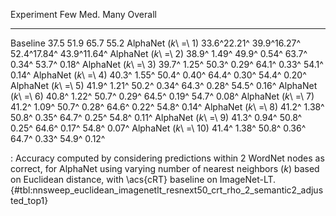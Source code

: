 Experiment                     Few         Med.         Many      Overall
---------------------  -----------  -----------  -----------  -----------
Baseline                      37.5         51.9         65.7         55.2
AlphaNet (_k_\ =\ 1)   33.6^22.21^  39.9^16.27^  52.4^17.84^  43.9^11.64^
AlphaNet (_k_\ =\ 2)   38.9^ 1.49^  49.9^ 0.54^  63.7^ 0.34^  53.7^ 0.18^
AlphaNet (_k_\ =\ 3)   39.7^ 1.25^  50.3^ 0.29^  64.1^ 0.33^  54.1^ 0.14^
AlphaNet (_k_\ =\ 4)   40.3^ 1.55^  50.4^ 0.40^  64.4^ 0.30^  54.4^ 0.20^
AlphaNet (_k_\ =\ 5)   41.9^ 1.21^  50.2^ 0.34^  64.3^ 0.28^  54.5^ 0.16^
AlphaNet (_k_\ =\ 6)   40.8^ 1.22^  50.7^ 0.29^  64.5^ 0.19^  54.7^ 0.08^
AlphaNet (_k_\ =\ 7)   41.2^ 1.09^  50.7^ 0.28^  64.6^ 0.22^  54.8^ 0.14^
AlphaNet (_k_\ =\ 8)   41.2^ 1.38^  50.8^ 0.35^  64.7^ 0.25^  54.8^ 0.11^
AlphaNet (_k_\ =\ 9)   41.3^ 0.94^  50.8^ 0.25^  64.6^ 0.17^  54.8^ 0.07^
AlphaNet (_k_\ =\ 10)  41.4^ 1.38^  50.8^ 0.36^  64.7^ 0.33^  54.9^ 0.12^

: Accuracy computed by considering predictions within 2 WordNet nodes as correct, for AlphaNet using varying number of nearest neighbors (_k_) based on Euclidean distance, with \acs{cRT} baseline on ImageNet-LT. {#tbl:nnsweep_euclidean_imagenetlt_resnext50_crt_rho_2_semantic2_adjusted_top1}
